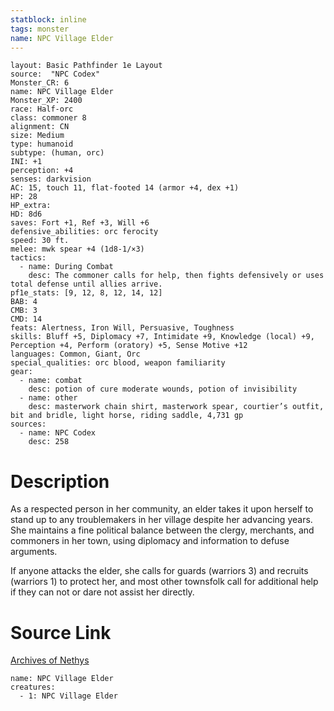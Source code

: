 ```yaml
---
statblock: inline
tags: monster
name: NPC Village Elder
---
```

```statblock
layout: Basic Pathfinder 1e Layout
source:  "NPC Codex"
Monster_CR: 6
name: NPC Village Elder
Monster_XP: 2400
race: Half-orc
class: commoner 8
alignment: CN
size: Medium
type: humanoid
subtype: (human, orc)
INI: +1
perception: +4
senses: darkvision
AC: 15, touch 11, flat-footed 14 (armor +4, dex +1)
HP: 28
HP_extra: 
HD: 8d6
saves: Fort +1, Ref +3, Will +6
defensive_abilities: orc ferocity
speed: 30 ft.
melee: mwk spear +4 (1d8-1/×3)
tactics:
  - name: During Combat
    desc: The commoner calls for help, then fights defensively or uses total defense until allies arrive.
pf1e_stats: [9, 12, 8, 12, 14, 12]
BAB: 4
CMB: 3
CMD: 14
feats: Alertness, Iron Will, Persuasive, Toughness
skills: Bluff +5, Diplomacy +7, Intimidate +9, Knowledge (local) +9, Perception +4, Perform (oratory) +5, Sense Motive +12
languages: Common, Giant, Orc
special_qualities: orc blood, weapon familiarity
gear:
  - name: combat
    desc: potion of cure moderate wounds, potion of invisibility
  - name: other
    desc: masterwork chain shirt, masterwork spear, courtier’s outfit, bit and bridle, light horse, riding saddle, 4,731 gp
sources:
  - name: NPC Codex
    desc: 258
```
# Description
As a respected person in her community, an elder takes it upon herself to stand up to any troublemakers in her village despite her advancing years. She maintains a fine political balance between the clergy, merchants, and commoners in her town, using diplomacy and information to defuse arguments.

If anyone attacks the elder, she calls for guards (warriors 3) and recruits (warriors 1) to protect her, and most other townsfolk call for additional help if they can not or dare not assist her directly.
# Source Link
[Archives of Nethys](https://aonprd.com/NPCDisplay.aspx?ItemName=Village%20Elder)
```encounter-table
name: NPC Village Elder
creatures:
  - 1: NPC Village Elder
```
